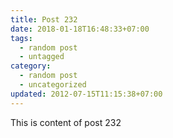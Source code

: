 ```yaml
---
title: Post 232
date: 2018-01-18T16:48:33+07:00
tags:
  - random post
  - untagged
category:
  - random post
  - uncategorized
updated: 2012-07-15T11:15:38+07:00
---
```

This is content of post 232